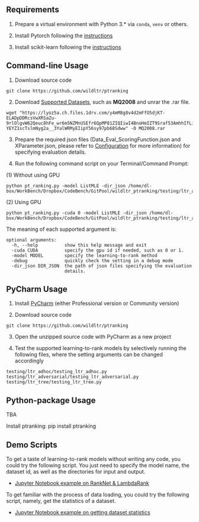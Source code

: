 ## Requirements

1. Prepare a virtual environment with Python 3.*  via `conda`, `venv` or others.

2. Install Pytorch following the [instructions](https://pytorch.org/get-started/locally/)

3. Install scikit-learn following the [instructions](https://scikit-learn.org/stable/install.html#installation-instructions)

## Command-line Usage

1. Download source code
   
```
git clone https://github.com/wildltr/ptranking
```
2. Download [Supported Datasets](../data/data.md), such as **MQ2008** and unrar the .rar file.

```
wget "https://lyoz5a.ch.files.1drv.com/y4mM8g8v4d2mFfO5djKT-ELADpDDRcsVwXRSaZu-9rlOlgvW62Qeuc8hFe_wr6m5NZMnUSEfr6QpMP81ZIQIiwI4BnoHmIZT9Sraf53AmhhIfLi531DOKYZTy4MtDHbBC7dn_Z9DSKvLJZhERPIamAXCrONg7WrFPiG0sTpOXl3-YEYZ1scTslmNyg2a__3YalWRMyEIipY56sy97pb68Sdww" -O MQ2008.rar
```
3. Prepare the required json files (Data_Eval_ScoringFunction.json and XParameter.json, please refer to [Configuration](./Configuration.md) for more information) for specifying evaluation details.
   
4. Run the following command script on your Terminal/Command Prompt:

(1) Without using GPU
```
python pt_ranking.py -model ListMLE -dir_json /home/dl-box/WorkBench/Dropbox/CodeBench/GitPool/wildltr_ptranking/testing/ltr_adhoc/json/
```
(2) Using GPU
```
python pt_ranking.py -cuda 0 -model ListMLE -dir_json /home/dl-box/WorkBench/Dropbox/CodeBench/GitPool/wildltr_ptranking/testing/ltr_adhoc/json/
```
The meaning of each supported argument is:
```
optional arguments:
  -h, --help          show this help message and exit
  -cuda CUDA          specify the gpu id if needed, such as 0 or 1.
  -model MODEL        specify the learning-to-rank method
  -debug              quickly check the setting in a debug mode
  -dir_json DIR_JSON  the path of json files specifying the evaluation
                      details.
```

## PyCharm Usage

1. Install [PyCharm](https://www.jetbrains.com/pycharm/) (either Professional version or Community version)
   
2. Download source code
   
```
git clone https://github.com/wildltr/ptranking
```
3. Open the unzipped source code with PyCharm as a new project

4. Test the supported learning-to-rank models by selectively running the following files, where the setting arguments can be changed accordingly
```
testing/ltr_adhoc/testing_ltr_adhoc.py
testing/ltr_adversarial/testing_ltr_adversarial.py
testing/ltr_tree/testing_ltr_tree.py
```

## Python-package Usage

TBA

Install ptranking: pip install ptranking

## Demo Scripts

To get a taste of learning-to-rank models without writing any code, you could try the following script. You just need to specify the model name, the dataset id, as well as the directories for input and output.

- [Jupyter Notebook example on RankNet & LambdaRank](https://github.com/ptranking/ptranking.github.io/raw/master/tutorial/)

To get familiar with the process of data loading, you could try the following script, namely, get the statistics of a dataset.

- [Jupyter Notebook example on getting dataset statistics](https://github.com/ptranking/ptranking.github.io/raw/master/tutorial/)
